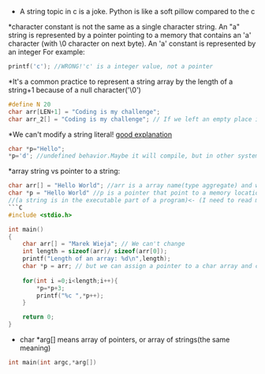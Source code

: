 * A string topic in c is a joke. Python is like a soft pillow compared to the c

*character constant is not the same as a single character string. An "a" string is represented by a pointer pointing to a memory that contains an 'a' character (with \0 character on next byte).
An 'a' constant is represented by an integer
For example:
```c
printf('c'); //WRONG!'c' is a integer value, not a pointer
```
*It's a common practice to represent a string array by the length of a string+1 because of a null  character('\0')
```c
#define N 20
char arr[LEN+1] = "Coding is my challenge";
char arr_2[] = "Coding is my challenge"; // If we left an empty place inside brackets, the compiler will automate assign a string length with a null termination
```
*We can't modify a string literal! [good explanation](https://stackoverflow.com/questions/480555/modifying-c-string-constants)
```c
char *p="Hello";
*p='d'; //undefined behavior.Maybe it will compile, but in other systems, it will crash the program
```
*array string vs pointer to a string:
```c
char arr[] = "Hello World"; //arr is a array name(type aggregate) and we can change elements like rest of arrays
char *p = "Hello World" //p is a pointer that point to a memory location contains 'H' and we can't change a string during a program
//(a string is in the executable part of a program)<- (I need to read more about it)
```C
#include <stdio.h>

int main()
{
    char arr[] = "Marek Wieja"; // We can't change
    int length = sizeof(arr)/ sizeof(arr[0]);
    printf("Length of an array: %d\n",length);
    char *p = arr; // but we can assign a pointer to a char array and change a value
    
    for(int i =0;i<length;i++){
        *p=*p+3;
        printf("%c ",*p++);
    }

    return 0;
}
```
* char *arg[] means array of pointers, or array of strings(the same meaning)
```C
int main(int argc,*arg[])
```

